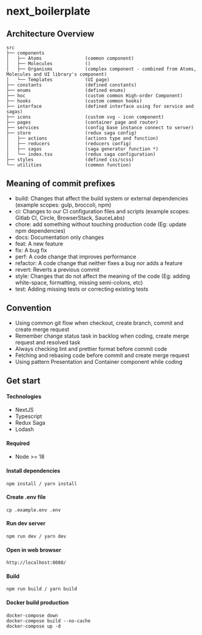 # next_boilerplate

## Architecture Overview

```
src
├── components
│   ├── Atoms                (common component)
│   ├── Molecules            ()
│   ├── Organisms            (complex component - combined from Atoms, Molecules and UI library's component)
│   └── Templates            (UI page)
├── constants                (defined constants)
├── enums                    (defined enums)
├── hoc                      (custom common High-order Component)
├── hooks                    (custom common hooks)
├── interface                (defined interface using for service and sagas)
├── icons                    (custom svg - icon component)
├── pages                    (container page and router)
├── services                 (config base instance connect to server)
├── store                    (redux saga config)
│   ├── actions              (actions type and function)
│   ├── reducers             (reducers config)
│   ├── sagas                (saga generator function *)
│   └── index.tsx            (redux saga configuration)
├── styles                   (defined css/scss)
└── utilities                (common function)
```

## Meaning of commit prefixes
- build: Changes that affect the build system or external dependencies (example scopes: gulp, broccoli, npm)
- ci: Changes to our CI configuration files and scripts (example scopes: Gitlab CI, Circle, BrowserStack, SauceLabs)
- chore: add something without touching production code (Eg: update npm dependencies)
- docs: Documentation only changes
- feat: A new feature
- fix: A bug fix
- perf: A code change that improves performance
- refactor: A code change that neither fixes a bug nor adds a feature
- revert: Reverts a previous commit
- style: Changes that do not affect the meaning of the code (Eg: adding white-space, formatting, missing semi-colons, etc)
- test: Adding missing tests or correcting existing tests

## Convention

- Using common git flow when checkout, create branch, commit and create merge request
- Remember change status task in backlog when coding, create merge request and resolved task
- Always checking lint and prettier format before commit code
- Fetching and rebasing code before commit and create merge request
- Using pattern Presentation and Container component while coding


## Get start

#### Technologies

- NextJS
- Typescript
- Redux Saga
- Lodash

#### Required

- Node >= 18

#### Install dependencies

```
npm install / yarn install
```

#### Create .env file

```
cp .example.env .env
```

#### Run dev server

```
npm run dev / yarn dev
```

#### Open in web browser

```
http://localhost:8080/
```

#### Build

```
npm run build / yarn build
```

#### Docker build production
```
docker-compose down
docker-compose build --no-cache
docker-compose up -d
```